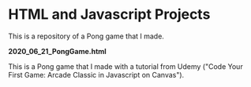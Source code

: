 # HTML and Javascript Projects
This is a repository of a Pong game that I made.

**2020_06_21_PongGame.html** 

This is a Pong game that I made with a tutorial from Udemy ("Code Your First Game: Arcade Classic in Javascript on Canvas").
